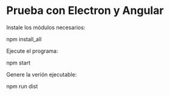 # Prueba con Electron y Angular

Instale los módulos necesarios:

npm install_all

Ejecute el programa:

npm start

Genere la verión ejecutable:

npm run dist
